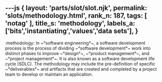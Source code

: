 ---js
{
  layout: 'parts/slot/slot.njk',
  permalink: 'slots/methodology.html',
  rank_n: 187,
  tags: [ 'notag' ],
  title_s: 'methodology',
  labels_a: ['bits','instantiating','values','data sets'],
}
---
:methodology:
In ~°software engineering°~, a software development process is the process of dividing ~°software development°~ work into distinct phases to improve ~°design°~, ~°product management°~, and ~°project management°~. It is also known as a software development life cycle (SDLC). The methodology may include the pre-definition of specific ~°deliverables°~ and artifacts that are created and completed by a project team to develop or maintain an application.
